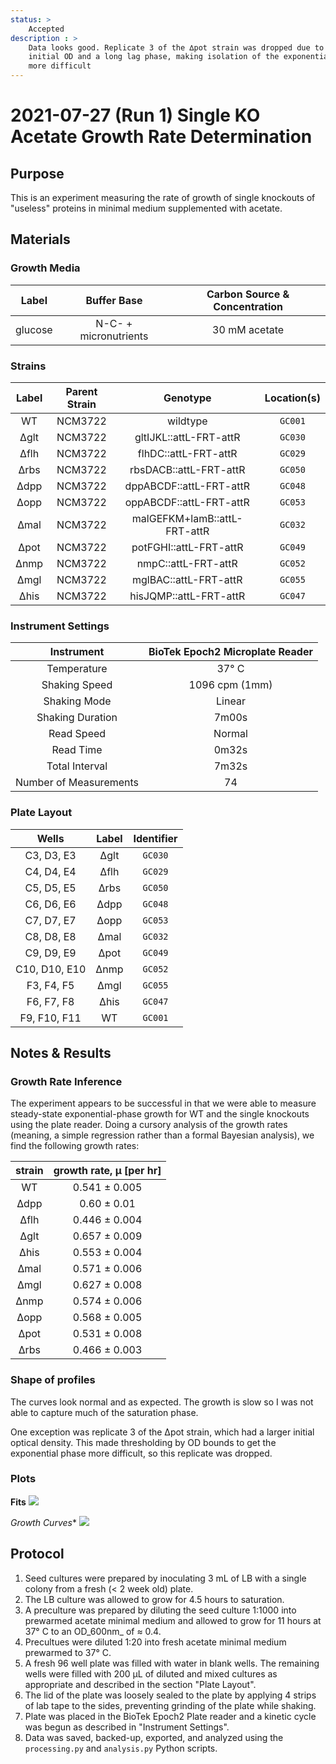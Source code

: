 ```yaml
---
status: >
    Accepted
description : >
    Data looks good. Replicate 3 of the ∆pot strain was dropped due to a higher 
    initial OD and a long lag phase, making isolation of the exponential phase 
    more difficult
---
```


# 2021-07-27 (Run 1) Single KO Acetate Growth Rate Determination

## Purpose
This is an experiment measuring the rate of growth of single knockouts of 
"useless" proteins in minimal medium supplemented with acetate.

## Materials

### Growth Media
| **Label** | **Buffer Base** | **Carbon Source & Concentration** |
|:--:|:--:|:--:|
| glucose | N-C- + micronutrients | 30 mM acetate |

### Strains 
| **Label** | **Parent Strain**|  **Genotype** | **Location(s)**|
|:--: | :--:| :--:| :--:|
| WT | NCM3722 | wildtype | `GC001` |
| ∆glt | NCM3722 | gltIJKL::attL-FRT-attR | `GC030` |
| ∆flh | NCM3722 | flhDC::attL-FRT-attR | `GC029` |
| ∆rbs | NCM3722 | rbsDACB::attL-FRT-attR | `GC050` |
| ∆dpp | NCM3722 | dppABCDF::attL-FRT-attR | `GC048` |
| ∆opp | NCM3722 | oppABCDF::attL-FRT-attR | `GC053` |
| ∆mal | NCM3722 | malGEFKM+lamB::attL-FRT-attR | `GC032` |
| ∆pot | NCM3722 | potFGHI::attL-FRT-attR | `GC049` |
| ∆nmp | NCM3722 | nmpC::attL-FRT-attR | `GC052` | 
| ∆mgl | NCM3722 | mglBAC::attL-FRT-attR | `GC055` | 
| ∆his | NCM3722 | hisJQMP::attL-FRT-attR | `GC047` |

### Instrument Settings
| Instrument | BioTek Epoch2 Microplate Reader|
|:--:| :--:|
| Temperature| 37° C|
| Shaking Speed| 1096 cpm (1mm) |
| Shaking Mode | Linear |
| Shaking Duration| 7m00s|
|Read Speed| Normal|
| Read Time | 0m32s|
| Total Interval | 7m32s |
| Number of Measurements | 74 | 

### Plate Layout
| **Wells** | **Label** | **Identifier** |
|:--: | :--:  | :--: |
|C3, D3, E3 | ∆glt | `GC030` | 
|C4, D4, E4 | ∆flh | `GC029` |
|C5, D5, E5 | ∆rbs | `GC050` |
|C6, D6, E6 | ∆dpp | `GC048` |
|C7, D7, E7 | ∆opp | `GC053` |
|C8, D8, E8 | ∆mal | `GC032` | 
|C9, D9, E9 | ∆pot | `GC049` |
|C10, D10, E10 | ∆nmp | `GC052` |
|F3, F4, F5 | ∆mgl | `GC055` |
|F6, F7, F8 | ∆his | `GC047` |
|F9, F10, F11 | WT | `GC001` |


## Notes & Results

### Growth Rate Inference
The experiment appears to be successful in that we were able to measure steady-state
exponential-phase growth for WT and the single knockouts using the plate reader.
Doing a cursory analysis of the growth rates (meaning, a simple regression rather 
than a formal Bayesian analysis), we find the following growth rates:

| **strain** | **growth rate, µ [per hr]** |
|:--: |:--:|
|WT | 0.541 ± 0.005|
|∆dpp | 0.60 ± 0.01|
|∆flh | 0.446 ± 0.004| 
|∆glt | 0.657 ± 0.009|
|∆his | 0.553 ± 0.004|
|∆mal | 0.571 ± 0.006|
|∆mgl | 0.627 ± 0.008 |
|∆nmp | 0.574 ± 0.006 |
|∆opp | 0.568 ± 0.005|
|∆pot | 0.531 ± 0.008|
|∆rbs | 0.466 ± 0.003|

### Shape of profiles
The curves look normal and as expected. The growth is slow so I was not 
able to capture much of the saturation phase. 

One exception was replicate 3 of the ∆pot strain, which had a larger initial 
optical density. This made thresholding by OD bounds to get the exponential phase
more difficult, so this replicate was dropped.

### Plots

**Fits**
![](output/2021-07-27_r1_SingleKO_acetate_fits.png)

*Growth Curves**
![](output/2021-07-27_r1_SingleKO_acetate_raw_traces.png)

## Protocol 
1.  Seed cultures were prepared by inoculating 3 mL of LB with a single colony from a fresh (< 2 week old) plate.
2. The LB culture was allowed to grow for 4.5 hours to saturation. 
3. A preculture was prepared by diluting the seed culture 1:1000 into 
prewarmed acetate minimal medium and allowed to grow for 11 hours at 37° C
to an OD_600nm_ of ≈ 0.4.
4. Precultues were diluted  1:20 into fresh acetate minimal medium prewarmed to 37° C.
4. A fresh 96 well plate was filled with water in blank wells. The remaining wells 
were filled with 200 µL of diluted and mixed cultures as appropriate and described in 
the section "Plate Layout".
5. The lid of the plate was loosely sealed to the plate by applying 4 strips of 
lab tape to the sides, preventing grinding of the plate while shaking. 
6. Plate was placed in the BioTek Epoch2 Plate reader and a kinetic cycle was begun 
as described in "Instrument Settings".
7. Data was saved, backed-up, exported, and analyzed using the `processing.py` and 
`analysis.py` Python scripts.
